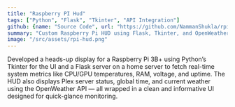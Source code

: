 ```yaml
---
title: "Raspberry PI Hud"
tags: ["Python", "Flask", "Tkinter", "API Integration"]
github: {name: "Source Code", url: "https://github.com/NammanShukla/rpi-hud"}
summary: "Custom Raspberry Pi HUD using Flask, Tkinter, and OpenWeather API to display system stats, weather and Plex status"
image: "/src/assets/rpi-hud.png"
---
```


Developed a heads-up display for a Raspberry Pi 3B+ using Python’s Tkinter for the UI and a Flask server on a home server to fetch real-time system metrics like CPU/GPU temperatures, RAM, voltage, and uptime. The HUD also displays Plex server status, global time, and current weather using the OpenWeather API — all wrapped in a clean and informative UI designed for quick-glance monitoring.
